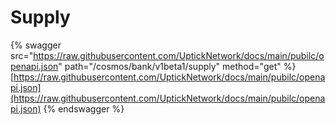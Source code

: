 # Supply

{% swagger src="https://raw.githubusercontent.com/UptickNetwork/docs/main/pubilc/openapi.json" path="/cosmos/bank/v1beta1/supply" method="get" %}
[https://raw.githubusercontent.com/UptickNetwork/docs/main/pubilc/openapi.json](https://raw.githubusercontent.com/UptickNetwork/docs/main/pubilc/openapi.json)
{% endswagger %}

